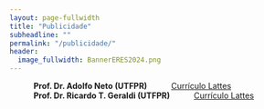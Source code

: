```yaml
---
layout: page-fullwidth
title: "Publicidade"
subheadline: ""
permalink: "/publicidade/"
header:
  image_fullwidth: BannerERES2024.png
---
```


<div class="row">
	<div class="small-12 large-4 columns">        
			<img src="https://eres-sbc-br.github.io/eres2024/images/adolfo.jpeg" alt=""><br>
			<b>Prof. Dr. Adolfo Neto (UTFPR)</b><br>
			<a href="http://lattes.cnpq.br/0071119715272492" target="_blank">Currículo Lattes</a>
  </div> 
  
 <div class="small-12 large-4 columns">        
			<img src="https://eres-sbc-br.github.io/eres2024/images/ricardo.gif" alt=""><br>
			<b>Prof. Dr. Ricardo T. Geraldi (UTFPR)</b><br>
			<a href="http://lattes.cnpq.br/0117606153799342" target="_blank">Currículo Lattes</a>
  </div> 
</div>
